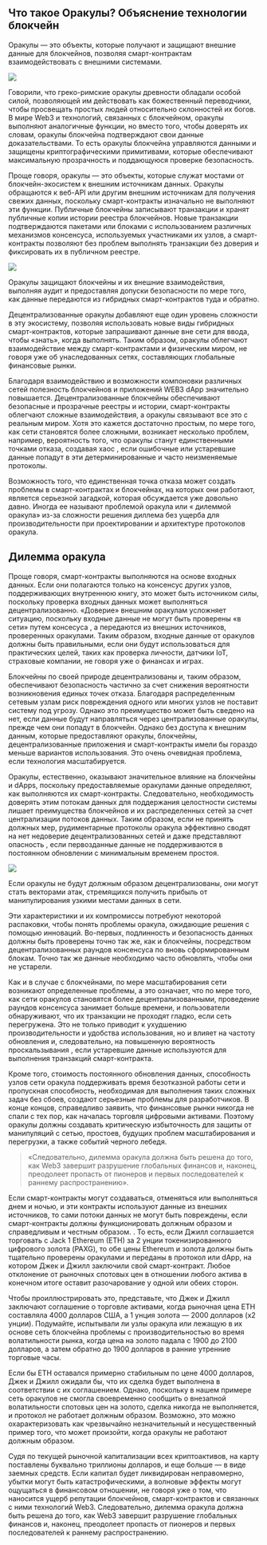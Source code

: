 ## Что такое Оракулы? Объяснение технологии блокчейн

Оракулы — это объекты, которые получают и защищают внешние данные для блокчейнов, позволяя смарт-контрактам взаимодействовать с внешними системами.

![](https://leonardo.osnova.io/9910fe36-4062-5899-ab26-eca45b40e577/-/preview/1200/-/format/webp/)

Говорили, что греко-римские оракулы древности обладали особой силой, позволяющей им действовать как божественный переводчики, чтобы просвещать простых людей относительно склонностей их богов. В мире Web3 и технологий, связанных с блокчейном, оракулы выполняют аналогичные функции, но вместо того, чтобы доверять их словам, оракулы блокчейна подтверждают свои данные доказательствами. То есть оракулы блокчейна управляются данными и защищены криптографическими примитивами, которые обеспечивают максимальную прозрачность и поддающуюся проверке безопасность.

Проще говоря, оракулы — это объекты, которые служат мостами от блокчейн-экосистем к внешним источникам данных. Оракулы обращаются к веб-API или другим внешним источникам для получения свежих данных, поскольку смарт-контракты изначально не выполняют эти функции. Публичные блокчейны записывают транзакции и хранят публичные копии истории реестра блокчейнов. Новые транзакции подтверждаются пакетами или блоками с использованием различных механизмов консенсуса, используемых участниками их узлов, а смарт-контракты позволяют без проблем выполнять транзакции без доверия и фиксировать их в публичном реестре.

![](https://leonardo.osnova.io/0fc97456-5228-561b-9cd2-94524342dbbe/-/preview/2000/-/format/webp/)

Оракулы защищают блокчейны и их внешние взаимодействия, выполняя аудит и предоставляя допуски безопасности по мере того, как данные передаются из гибридных смарт-контрактов туда и обратно.

Децентрализованные оракулы добавляют еще один уровень сложности в эту экосистему, позволяя использовать новые виды гибридных смарт-контрактов, которые запрашивают данные вне сети для ввода, чтобы «знать», когда выполнять. Таким образом, оракулы облегчают взаимодействие между смарт-контрактами и физическим миром, не говоря уже об унаследованных сетях, составляющих глобальные финансовые рынки.

Благодаря взаимодействию и возможности компоновки различных сетей полезность блокчейнов и приложений WEB3 dApp значительно повышается. Децентрализованные блокчейны обеспечивают безопасные и прозрачные реестры и истории, смарт-контракты облегчают сложные взаимодействия, а оракулы связывают все это с реальным миром. Хотя это кажется достаточно простым, по мере того, как сети становятся более сложными, возникает несколько проблем, например, вероятность того, что оракулы станут единственными точками отказа, создавая хаос , если ошибочные или устаревшие данные попадут в эти детерминированные и часто неизменяемые протоколы.

Возможность того, что единственная точка отказа может создать проблемы в смарт-контрактах и блокчейнах, на которых они работают, является серьезной загадкой, которая обсуждается уже довольно давно. Иногда ее называют проблемой оракула или « дилеммой оракула» из-за сложности решения диллема без ущерба для производительности при проектировании и архитектуре протоколов оракула.

## Дилемма оракула

Проще говоря, смарт-контракты выполняются на основе входных данных. Если они полагаются только на консенсус других узлов, поддерживающих внутреннюю книгу, это может быть источником силы, поскольку проверка входных данных может выполняться децентрализованно. «Доверие» внешним оракулам усложняет ситуацию, поскольку входные данные не могут быть проверены «в сети» путем консесуса , а передаются из внешних источников, проверенных оракулами. Таким образом, входные данные от оракулов должны быть правильными, если они будут использоваться для практических целей, таких как проверка личности, датчики IoT, страховые компании, не говоря уже о финансах и играх.

Блокчейны по своей природе децентрализованы и, таким образом, обеспечивают безопасность частично за счет снижения вероятности возникновения единых точек отказа. Благодаря распределенным сетевым узлам риск повреждения одного или многих узлов не поставит систему под угрозу. Однако это преимущество может быть сведено на нет, если данные будут направляться через централизованные оракулы, прежде чем они попадут в блокчейн. Однако без доступа к внешним данным, которые предоставляют оракулы, блокчейны, децентрализованные приложения и смарт-контракты имели бы гораздо меньше вариантов использования. Это очень очевидная проблема, если технология масштабируется.

Оракулы, естественно, оказывают значительное влияние на блокчейны и dApps, поскольку предоставляемые оракулами данные определяют, как выполняются их смарт-контракты. Следовательно, необходимость доверять этим потокам данных для поддержания целостности системы лишает преимущества блокчейнов и их распределенных сетей за счет централизации потоков данных. Таким образом, если не принять должных мер, рудиментарные протоколы оракула эффективно сводят на нет недоверие децентрализованных сетей и даже представляют опасность , если первозданные данные не поддерживаются в постоянном обновлении с минимальным временем простоя.

![](https://leonardo.osnova.io/307cc797-2a50-55e4-8dd3-11b8d796571d/-/preview/2000/-/format/webp/)

Если оракулы не будут должным образом децентрализованы, они могут стать векторами атак, стремящихся получить прибыль от манипулирования узкими местами данных в сети.

Эти характеристики и их компромиссы потребуют некоторой распаковки, чтобы понять проблемы оракула, ожидающие решения с помощью инноваций. Во-первых, подлинность и безопасность данных должны быть проверены точно так же, как и блокчейны, посредством децентрализованных раундов консенсуса по вновь сформированным блокам. Точно так же данные необходимо часто обновлять, чтобы они не устарели.

Как и в случае с блокчейнами, по мере масштабирования сети возникают определенные проблемы, а это означает, что по мере того, как сети оракулов становятся более децентрализованными, проведение раундов консенсуса занимает больше времени, и пользователи обнаруживают, что их транзакции не проходят гладко, если сеть перегружена. Это не только приводит к ухудшению производительности и удобства использования, но и влияет на частоту обновления и, следовательно, на повышенную вероятность проскальзывания , если устаревшие данные используются для выполнения транзакций смарт-контракта.

Кроме того, стоимость постоянного обновления данных, способность узлов сети оракула поддерживать время безотказной работы сети и пропускная способность, необходимая для выполнения таких сложных задач без сбоев, создают серьезные проблемы для разработчиков. В конце концов, справедливо заявить, что финансовые рынки никогда не спали с тех пор, как началась торговля цифровыми активами. Поэтому оракулы должны создавать критическую избыточность для защиты от манипуляций с сетью, простоев, будущих проблем масштабирования и перегрузки, а также событий черного лебедя.

> «Следовательно, дилемма оракула должна быть решена до того, как Web3 завершит разрушение глобальных финансов и, наконец, преодолеет пропасть от пионеров и первых последователей к раннему распространению».

Если смарт-контракты могут создаваться, отменяться или выполняться днем и ночью, и эти контракты используют данные из внешних источников, то сами потоки данных не могут быть повреждены, если смарт-контракты должны функционировать должным образом и справедливым и честным образом. . То есть, если Джилл соглашается торговать с Jack 1 Ethereum (ETH) за 2 унции токенизированного цифрового золота (PAXG), то обе цены Ethereum и золота должны быть тщательно проверены оракулами и переданы в протокол или dApp, на котором Джек и Джилл заключили свой смарт-контракт. Любое отклонение от рыночных спотовых цен в отношении любого актива в конечном итоге оставит разочарование у одной или обеих сторон.

Чтобы проиллюстрировать это, представьте, что Джек и Джилл заключают соглашение о торговле активами, когда рыночная цена ETH составляла 4000 долларов США, а 1 унция золота — 2000 долларов (x2 унции). Подумайте, испытывали ли узлы оракула или лежащую в их основе сеть блокчейна проблемы с производительностью во время волатильности рынка, когда цена на золото падала с 1900 до 2100 долларов, а затем обратно до 1900 долларов в ранние утренние торговые часы.

Если бы ETH оставался примерно стабильным по цене 4000 долларов, Джек и Джилл ожидали бы, что их сделка будет выполнена в соответствии с их соглашением. Однако, поскольку в нашем примере сеть оракулов не смогла своевременно сообщить о внезапной волатильности спотовых цен на золото, сделка никогда не выполняется, и протокол не работает должным образом. Возможно, это можно охарактеризовать как чрезвычайно незначительный и несущественный пример того, что может произойти, когда оракулы не работают должным образом.

Судя по текущей рыночной капитализации всех криптоактивов, на карту поставлены буквально триллионы долларов, и еще больше — в виде заемных средств. Если капитал будет ликвидирован неправомерно, убытки могут быть катастрофическими, а волновые эффекты могут ощущаться в финансовом отношении, не говоря уже о том, что наносится ущерб репутации блокчейнов, смарт-контрактов и связанных с ними технологий Web3. Следовательно, дилемма оракула должна быть решена до того, как Web3 завершит разрушение глобальных финансов и, наконец, преодолеет пропасть от пионеров и первых последователей к раннему распространению.